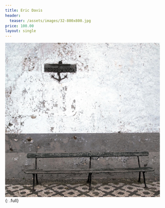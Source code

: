 ```yaml
---
title: Eric Davis
header:
  teaser: /assets/images/32-800x800.jpg
price: 100.00
layout: single
---
```

![Barry Sanders](/assets/images/32-1600x1600.jpg){: .full}